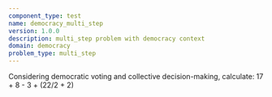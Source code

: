```yaml
---
component_type: test
name: democracy_multi_step
version: 1.0.0
description: multi_step problem with democracy context
domain: democracy
problem_type: multi_step
---
```


Considering democratic voting and collective decision-making, calculate: 17 + 8 - 3 + (22/2 + 2)
